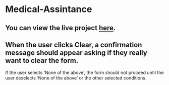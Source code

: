 # Medical-Assintance

You can view the live project [here](https://raw.githack.com/mawinigop/Medical-Assintance/main/html/form.html).
---
When the user clicks Clear, a confirmation message should appear asking if they really want to clear the form.
---
If the user selects ‘None of the above’, the form should not proceed until the user deselects ‘None of the above’ or the other selected conditions.
